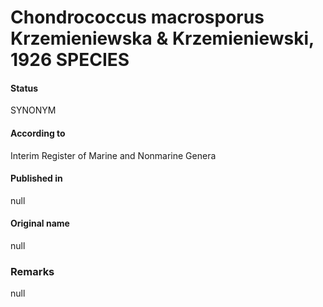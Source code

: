 # Chondrococcus macrosporus Krzemieniewska & Krzemieniewski, 1926 SPECIES

#### Status
SYNONYM

#### According to
Interim Register of Marine and Nonmarine Genera

#### Published in
null

#### Original name
null

### Remarks
null